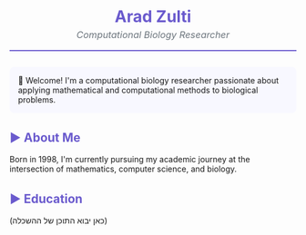 <div align="center">
  <h1 style="color:#6A5ACD; margin-bottom: 0;">Arad Zulti</h1>
  <h3 style="color:#6c757d; font-style:italic; font-weight:normal; margin-top: 5px;">Computational Biology Researcher</h3>
</div>

<hr style="height:2px; border:none; background-color:#6A5ACD; margin-top: 1em; margin-bottom: 2em;" />

<div style="background-color: #F8F8FF; padding: 15px; border-radius: 8px;">
👋 Welcome! I'm a computational biology researcher passionate about applying mathematical and computational methods to biological problems.
</div>

<h2 style="color: #6A5ACD; margin-top: 1.5em;">▶ About Me</h2>

Born in 1998, I'm currently pursuing my academic journey at the intersection of mathematics, computer science, and biology.

<h2 style="color: #6A5ACD; margin-top: 1.5em;">▶ Education</h2>

(כאן יבוא התוכן של ההשכלה)

